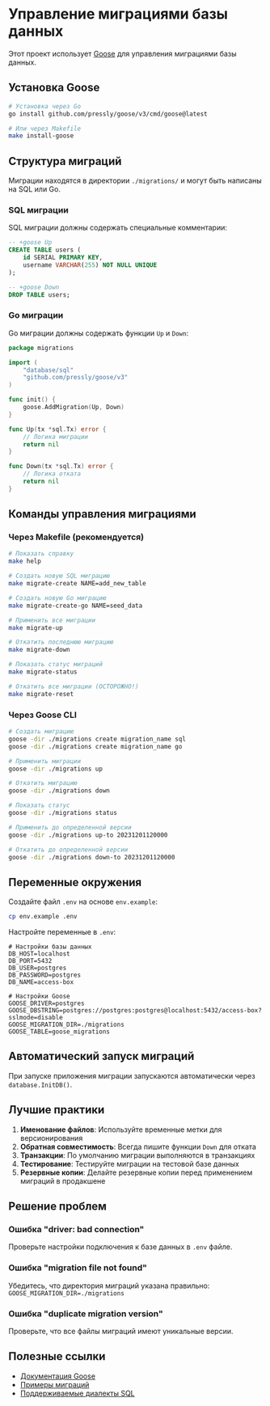 # Управление миграциями базы данных

Этот проект использует [Goose](https://github.com/pressly/goose) для управления миграциями базы данных.

## Установка Goose

```bash
# Установка через Go
go install github.com/pressly/goose/v3/cmd/goose@latest

# Или через Makefile
make install-goose
```

## Структура миграций

Миграции находятся в директории `./migrations/` и могут быть написаны на SQL или Go.

### SQL миграции

SQL миграции должны содержать специальные комментарии:

```sql
-- +goose Up
CREATE TABLE users (
    id SERIAL PRIMARY KEY,
    username VARCHAR(255) NOT NULL UNIQUE
);

-- +goose Down
DROP TABLE users;
```

### Go миграции

Go миграции должны содержать функции `Up` и `Down`:

```go
package migrations

import (
    "database/sql"
    "github.com/pressly/goose/v3"
)

func init() {
    goose.AddMigration(Up, Down)
}

func Up(tx *sql.Tx) error {
    // Логика миграции
    return nil
}

func Down(tx *sql.Tx) error {
    // Логика отката
    return nil
}
```

## Команды управления миграциями

### Через Makefile (рекомендуется)

```bash
# Показать справку
make help

# Создать новую SQL миграцию
make migrate-create NAME=add_new_table

# Создать новую Go миграцию
make migrate-create-go NAME=seed_data

# Применить все миграции
make migrate-up

# Откатить последнюю миграцию
make migrate-down

# Показать статус миграций
make migrate-status

# Откатить все миграции (ОСТОРОЖНО!)
make migrate-reset
```

### Через Goose CLI

```bash
# Создать миграцию
goose -dir ./migrations create migration_name sql
goose -dir ./migrations create migration_name go

# Применить миграции
goose -dir ./migrations up

# Откатить миграцию
goose -dir ./migrations down

# Показать статус
goose -dir ./migrations status

# Применить до определенной версии
goose -dir ./migrations up-to 20231201120000

# Откатить до определенной версии
goose -dir ./migrations down-to 20231201120000
```

## Переменные окружения

Создайте файл `.env` на основе `env.example`:

```bash
cp env.example .env
```

Настройте переменные в `.env`:

```env
# Настройки базы данных
DB_HOST=localhost
DB_PORT=5432
DB_USER=postgres
DB_PASSWORD=postgres
DB_NAME=access-box

# Настройки Goose
GOOSE_DRIVER=postgres
GOOSE_DBSTRING=postgres://postgres:postgres@localhost:5432/access-box?sslmode=disable
GOOSE_MIGRATION_DIR=./migrations
GOOSE_TABLE=goose_migrations
```

## Автоматический запуск миграций

При запуске приложения миграции запускаются автоматически через `database.InitDB()`.

## Лучшие практики

1. **Именование файлов**: Используйте временные метки для версионирования
2. **Обратная совместимость**: Всегда пишите функции `Down` для отката
3. **Транзакции**: По умолчанию миграции выполняются в транзакциях
4. **Тестирование**: Тестируйте миграции на тестовой базе данных
5. **Резервные копии**: Делайте резервные копии перед применением миграций в продакшене

## Решение проблем

### Ошибка "driver: bad connection"

Проверьте настройки подключения к базе данных в `.env` файле.

### Ошибка "migration file not found"

Убедитесь, что директория миграций указана правильно: `GOOSE_MIGRATION_DIR=./migrations`

### Ошибка "duplicate migration version"

Проверьте, что все файлы миграций имеют уникальные версии.

## Полезные ссылки

- [Документация Goose](https://github.com/pressly/goose)
- [Примеры миграций](https://github.com/pressly/goose/tree/main/examples)
- [Поддерживаемые диалекты SQL](https://github.com/pressly/goose/blob/main/dialect.go)
